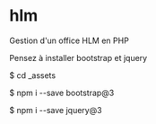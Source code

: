 # hlm
Gestion d'un office HLM en PHP

Pensez à installer bootstrap et jquery

$ cd _assets

$ npm i --save bootstrap@3

$ npm i --save jquery@3
